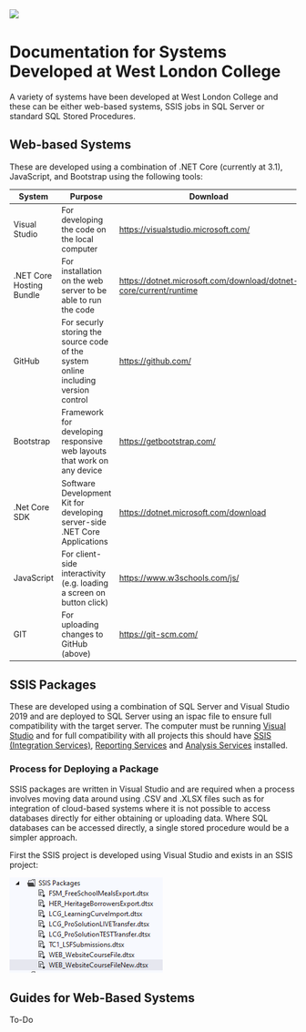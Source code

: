 <img src="https://www.wlc.ac.uk/templates/qlue/images/west-london-college.png" width="250" />

# Documentation for Systems Developed at West London College

A variety of systems have been developed at West London College and these can be either web-based systems, SSIS jobs in SQL Server or standard SQL Stored Procedures.

## Web-based Systems

These are developed using a combination of .NET Core (currently at 3.1), JavaScript, and Bootstrap using the following tools:

| System                   | Purpose                                                                            | Download                                                          |
|--------------------------|------------------------------------------------------------------------------------|-------------------------------------------------------------------|
| Visual Studio            | For developing the code on the local computer                                      | https://visualstudio.microsoft.com/                               |
| .NET Core Hosting Bundle | For installation on the web server to be able to run the code                      | https://dotnet.microsoft.com/download/dotnet-core/current/runtime |
| GitHub                   | For securly storing the source code of the system online including version control | https://github.com/                                               |
| Bootstrap                | Framework for developing responsive web layouts that work on any device            | https://getbootstrap.com/                                         |
| .Net Core SDK            | Software Development Kit for developing server-side .NET Core Applications         | https://dotnet.microsoft.com/download                             |
| JavaScript               | For client-side interactivity (e.g. loading a screen on button click)              | https://www.w3schools.com/js/                                     |
| GIT                      | For uploading changes to GitHub (above)                                            | https://git-scm.com/                                              |

## SSIS Packages

These are developed using a combination of SQL Server and Visual Studio 2019 and are deployed to SQL Server using an ispac file to ensure full compatibility with the target server.
The computer must be running [Visual Studio](https://visualstudio.microsoft.com/) and for full compatibility with all projects this should have [SSIS (Integration Services)](https://marketplace.visualstudio.com/items?itemName=SSIS.SqlServerIntegrationServicesProjects), [Reporting Services](https://marketplace.visualstudio.com/items?itemName=ProBITools.MicrosoftReportProjectsforVisualStudio) and [Analysis Services](https://marketplace.visualstudio.com/items?itemName=ProBITools.MicrosoftAnalysisServicesModelingProjects) installed.

### Process for Deploying a Package
SSIS packages are written in Visual Studio and are required when a process involves moving data around using .CSV and .XLSX files such as for integration of cloud-based systems where it is not possible to access databases directly for either obtaining or uploading data. Where SQL databases can be accessed directly, a single stored procedure would be a simpler approach.

First the SSIS project is developed using Visual Studio and exists in an SSIS project:

![SSIS Projects][SSIS1]

## Guides for Web-Based Systems
To-Do

[SSIS1]: Images/SSIS1.png "SSIS Projects"